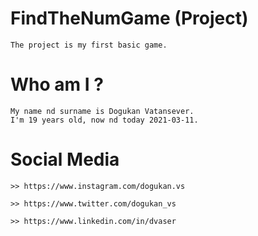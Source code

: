 
# FindTheNumGame (Project)
    The project is my first basic game.

# Who am I ?
    My name nd surname is Dogukan Vatansever.
    I'm 19 years old, now nd today 2021-03-11. 

# Social Media
    
    >> https://www.instagram.com/dogukan.vs
    
    >> https://www.twitter.com/dogukan_vs
    
    >> https://www.linkedin.com/in/dvaser
